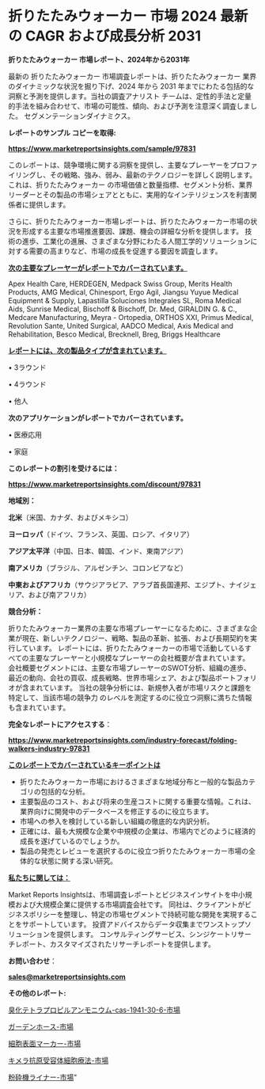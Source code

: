 # 折りたたみウォーカー 市場 2024 最新の CAGR および成長分析 2031

<strong>折りたたみウォーカー 市場レポート、2024年から2031年</strong>

最新の 折りたたみウォーカー 市場調査レポートは、折りたたみウォーカー 業界のダイナミックな状況を掘り下げ、2024 年から 2031 年までにわたる包括的な洞察と予測を提供します。当社の調査アナリスト チームは、定性的手法と定量的手法を組み合わせて、市場の可能性、傾向、および予測を注意深く調査しました。 セグメンテーションダイナミクス。



<strong>レポートのサンプル コピーを取得:</strong> <a href=https://www.marketreportsinsights.com/sample/97831>

<strong><u>https://www.marketreportsinsights.com/sample/97831</u></strong></a>

このレポートは、競争環境に関する洞察を提供し、主要なプレーヤーをプロファイリングし、その戦略、強み、弱み、最新のテクノロジーを詳しく説明します。 これは、折りたたみウォーカー の市場価値と数量指標、セグメント分析、業界リーダーとその製品の市場シェアとともに、実用的なインテリジェンスを利害関係者に提供します。

さらに、折りたたみウォーカー市場レポートは、折りたたみウォーカー市場の状況を形成する主要な市場推進要因、課題、機会の詳細な分析を提供します。 技術の進歩、工業化の進展、さまざまな分野にわたる人間工学的ソリューションに対する需要の高まりなど、市場の成長を促進する要因を調査します。



<strong><u>次の主要なプレーヤーがレポートでカバーされています。</u></strong>

Apex Health Care, HERDEGEN, Medpack Swiss Group, Merits Health Products, AMG Medical, Chinesport, Ergo Agil, Jiangsu Yuyue Medical Equipment & Supply, Lapastilla Soluciones Integrales SL, Roma Medical Aids, Sunrise Medical, Bischoff & Bischoff, Dr. Med, GIRALDIN G. & C., Medcare Manufacturing, Meyra - Ortopedia, ORTHOS XXI, Primus Medical, Revolution Sante, United Surgical, AADCO Medical, Axis Medical and Rehabilitation, Besco Medical, Brecknell, Breg, Briggs Healthcare



<strong><u><b>レポートには、次の製品タイプが含まれています。</b></u></strong>

• 3ラウンド

• 4ラウンド

• 他人



<strong><b>次のアプリケーションがレポートでカバーされています。</b></strong>

• 医療応用

• 家庭



<strong><b>このレポートの割引を受けるには：</b></strong><a href=https://www.marketreportsinsights.com/discount/97831>

<strong><u>https://www.marketreportsinsights.com/discount/97831</u></strong></a>



<strong>地域別：</strong>



<strong>北米</strong>（米国、カナダ、およびメキシコ）



<strong>ヨーロッパ</strong>（ドイツ、フランス、英国、ロシア、イタリア）



<strong>アジア太平洋</strong>（中国、日本、韓国、インド、東南アジア）



<strong>南アメリカ</strong>（ブラジル、アルゼンチン、コロンビアなど）



<strong>中東およびアフリカ</strong>（サウジアラビア、アラブ首長国連邦、エジプト、ナイジェリア、および南アフリカ）



<strong>競合分析：</strong>

折りたたみウォーカー業界の主要な市場プレーヤーになるために、さまざまな企業が現在、新しいテクノロジー、戦略、製品の革新、拡張、および長期契約を実行しています。 レポートには、折りたたみウォーカーの市場で活動しているすべての主要なプレーヤーと小規模なプレーヤーの会社概要が含まれています。 会社概要セグメントには、主要な市場プレーヤーのSWOT分析、組織の進歩、最近の動向、会社の買収、成長戦略、世界市場シェア、および製品ポートフォリオが含まれています。 当社の競争分析には、新規参入者が市場リスクと課題を特定して、当該市場の競争力 のレベルを測定するのに役立つ洞察に満ちた情報も含まれています。



<strong>完全なレポートにアクセスする</strong>：

<a href=https://www.marketreportsinsights.com/industry-forecast/folding-walkers-industry-97831>

<strong><u>https://www.marketreportsinsights.com/industry-forecast/folding-walkers-industry-97831</u></strong></a>



<strong><u><b>このレポートでカバーされているキーポイントは</b></u></strong>
<ul>
  <li>折りたたみウォーカー市場におけるさまざまな地域分布と一般的な製品カテゴリの包括的な分析。</li>
  <li>主要製品のコスト、および将来の生産コストに関する重要な情報。これは、業界向けに開発中のデータベースを修正するのに役立ちます。</li>
  <li>市場への参入を検討している新しい組織の徹底的な内訳分析。</li>
  <li>正確には、最も大規模な企業や中規模の企業は、市場内でどのように経済的成長を遂げているのでしょうか。</li>
  <li>製品の発売とレビューを選択するのに役立つ折りたたみウォーカー市場の全体的な状態に関する深い研究。</li>
</ul>


<strong><u><b>私たちに関しては：</b></u></strong>

Market Reports Insightsは、市場調査レポートとビジネスインサイトを中小規模および大規模企業に提供する市場調査会社です。 同社は、クライアントがビジネスポリシーを整理し、特定の市場セグメントで持続可能な開発を実現することをサポートしています。 投資アドバイスからデータ収集までワンストップソリューションを提供します。 コンサルティングサービス、シンジケートリサーチレポート、カスタマイズされたリサーチレポートを提供します。



<strong><b>お問い合わせ</b></strong>：

<a href=mailto:sales@marketreportsinsights.com>

<strong><u>sales@marketreportsinsights.com</u></strong></a>



<strong>その他のレポート:</strong>

<a href=https://www.linkedin.com/pulse/臭化テトラプロピルアンモニウム-cas-1941-30-6-市場-2023-新興市場-将来の動向と市場需要-2030-8rodf/>臭化テトラプロピルアンモニウム-cas-1941-30-6-市場</a>

<a href=https://www.linkedin.com/pulse/ガーデンホース-市場-2023-推進要因と成長機会-2030-pr-news-hub-kddlf/>ガーデンホース-市場</a>

<a href=https://www.linkedin.com/pulse/細胞表面マーカー-市場-2023-swot-分析と成長率-2030-mespf/>細胞表面マーカー-市場</a>

<a href=https://www.linkedin.com/pulse/キメラ抗原受容体細胞療法-市場-2023-swot-分析と成長率-2030-oyjof/>キメラ抗原受容体細胞療法-市場</a>

<a href=https://www.linkedin.com/pulse/粉砕機ライナー-市場-2023-収益と成長ドライバー-2030-trend-titans-360-analysis-fd71f/>粉砕機ライナー-市場</a>"
